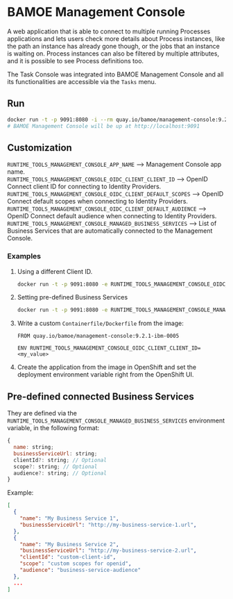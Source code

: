 # BAMOE Management Console

A web application that is able to connect to multiple running Processes applications and lets users check more details about Process instances, like the path an instance has already gone though, or the jobs that an instance is waiting on. Process instances can also be filtered by multiple attributes, and it is possible to see Process definitions too.

The Task Console was integrated into BAMOE Management Console and all its functionalities are accessible via the `Tasks` menu.

## Run

```bash
docker run -t -p 9091:8080 -i --rm quay.io/bamoe/management-console:9.2.1-ibm-0005
# BAMOE Management Console will be up at http://localhost:9091
```

## Customization

`RUNTIME_TOOLS_MANAGEMENT_CONSOLE_APP_NAME` --> Management Console app name.  
`RUNTIME_TOOLS_MANAGEMENT_CONSOLE_OIDC_CLIENT_CLIENT_ID` --> OpenID Connect client ID for connecting to Identity Providers.  
`RUNTIME_TOOLS_MANAGEMENT_CONSOLE_OIDC_CLIENT_DEFAULT_SCOPES` --> OpenID Connect default scopes when connecting to Identity Providers.
`RUNTIME_TOOLS_MANAGEMENT_CONSOLE_OIDC_CLIENT_DEFAULT_AUDIENCE` --> OpenID Connect default audience when connecting to Identity Providers.
`RUNTIME_TOOLS_MANAGEMENT_CONSOLE_MANAGED_BUSINESS_SERVICES` --> List of Business Services that are automatically connected to the Management Console.

### Examples

1. Using a different Client ID.

   ```bash
   docker run -t -p 9091:8080 -e RUNTIME_TOOLS_MANAGEMENT_CONSOLE_OIDC_CLIENT_CLIENT_ID=<my_value> -i --rm quay.io/bamoe/management-console:9.2.1-ibm-0005
   ```

2. Setting pre-defined Business Services

   ```bash
   docker run -t -p 9091:8080 -e RUNTIME_TOOLS_MANAGEMENT_CONSOLE_MANAGED_BUSINESS_SERVICES='[{ "name":"Unauthenticated 8081", "businessServiceUrl":"http://localhost:8081" }, { "name":"Unauthenticated 8082", "businessServiceUrl":"http://localhost:8082" }, { "name":"Authenticated 8091", "businessServiceUrl":"http://localhost:8091/my-subpath" }, { "name":"Authenticated 8092", "businessServiceUrl":"http://localhost:8092" }]' -i --rm quay.io/bamoe/management-console:9.2.1-ibm-0005
   ```

3. Write a custom `Containerfile/Dockerfile` from the image:

   ```docker
   FROM quay.io/bamoe/management-console:9.2.1-ibm-0005

   ENV RUNTIME_TOOLS_MANAGEMENT_CONSOLE_OIDC_CLIENT_CLIENT_ID=<my_value>
   ```

4. Create the application from the image in OpenShift and set the deployment environment variable right from the OpenShift UI.

## Pre-defined connected Business Services

They are defined via the `RUNTIME_TOOLS_MANAGEMENT_CONSOLE_MANAGED_BUSINESS_SERVICES` environment variable, in the following format:

```js
{
  name: string;
  businessServiceUrl: string;
  clientId?: string; // Optional
  scope?: string; // Optional
  audience?: string; // Optional
}
```

Example:

```json
[
  {
    "name": "My Business Service 1",
    "businessServiceUrl": "http://my-business-service-1.url",
  },
  {
    "name": "My Business Service 2",
    "businessServiceUrl": "http://my-business-service-2.url",
    "clientId": "custom-client-id",
    "scope": "custom scopes for openid",
    "audience": "business-service-audience"
  },
  ...
]
```
